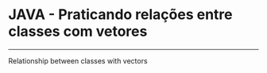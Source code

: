 # JAVA - Praticando relações entre classes com vetores 

------------------------------------------------------------------------------------------------------------------------------------

Relationship between classes with vectors
